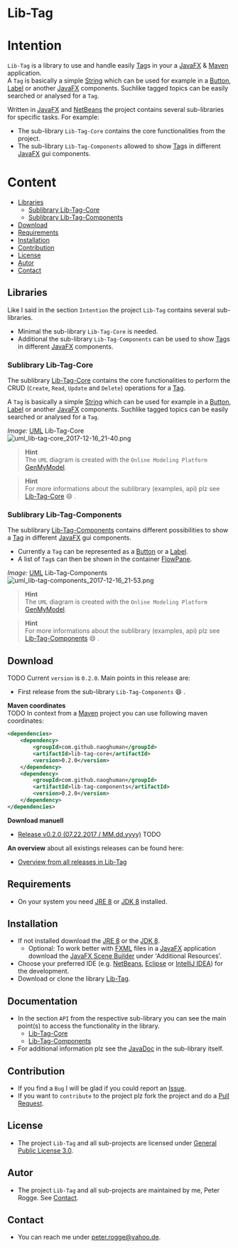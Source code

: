 Lib-Tag
===



Intention
===

`Lib-Tag` is a library to use and handle easily [Tag]s in your a [JavaFX] &amp; 
[Maven] application.  
A `Tag` is basically a simple [String] which can be used for example in a [Button], 
[Label] or another [JavaFX] components. Suchlike tagged topics can be easily searched 
or analysed for a `Tag`.

Written in [JavaFX] and [NetBeans] the project contains several sub-libraries 
for specific tasks. For example:
* The sub-library `Lib-Tag-Core` contains the core functionalities from the project.
* The sub-library `Lib-Tag-Components` allowed to show [Tag]s in different [JavaFX] 
  gui components.



Content
===

* [Libraries](#Libraries)
    * [Sublibrary Lib-Tag-Core](#LiTaCor)
    * [Sublibrary Lib-Tag-Components](#LiTaCom)
* [Download](#Download)
* [Requirements](#Requirements)
* [Installation](#Installation)
* [Contribution](#Contribution)
* [License](#License)
* [Autor](#Autor)
* [Contact](#Contact)



Libraries<a name="Libraries" />
---

Like I said in the section `Intention` the project `Lib-Tag` contains several 
sub-libraries.
* Minimal the sub-library `Lib-Tag-Core` is needed.
* Additional the sub-library `Lib-Tag-Components` can be used to show [Tag]s in 
  different [JavaFX] components.


### Sublibrary Lib-Tag-Core<a name="LiTaCor" />

The sublibrary [Lib-Tag-Core] contains the core functionalities to perform the 
CRUD (`Create`, `Read`, `Update` and `Delete`) operations for a [Tag].

A `Tag` is basically a simple [String] which can be used for example in a [Button], 
[Label] or another [JavaFX] components. Suchlike tagged topics can be easily 
searched or analysed for a `Tag`.

_Image:_ [UML] Lib-Tag-Core  
![uml_lib-tag-core_2017-12-16_21-40.png][uml_lib-tag-core_2017-12-16_21-40]

> __Hint__  
> The `UML` diagram is created with the `Online Modeling Platform` [GenMyModel].

> __Hint__  
> For more informations about the sublibrary (examples, api) plz see [Lib-Tag-Core] 
> :smile: .


### Sublibrary Lib-Tag-Components<a name="LiTaCom" />

The sublibrary [Lib-Tag-Components] contains different possibilities to show a 
[Tag] in different [JavaFX] gui components.
* Currently a `Tag` can be represented as a [Button] or a [Label].
* A list of `Tag`s can then be shown in the container [FlowPane].

_Image:_ [UML] Lib-Tag-Components  
![uml_lib-tag-components_2017-12-16_21-53.png][uml_lib-tag-components_2017-12-16_21-53]

> __Hint__  
> The `UML` diagram is created with the `Online Modeling Platform` [GenMyModel].

> __Hint__  
> For more informations about the sublibrary (examples, api) plz see [Lib-Tag-Components] 
> :smile: .



Download<a name="Download" />
---

TODO Current `version` is `0.2.0`. Main points in this release are:
* First release from the sub-library `Lib-Tag-Components` :smile: .

**Maven coordinates**  
TODO In context from a [Maven] project you can use following maven coordinates: 
```xml
<dependencies>
    <dependency>
        <groupId>com.github.naoghuman</groupId>
        <artifactId>lib-tag-core</artifactId>
        <version>0.2.0</version>
    </dependency>
    <dependency>
        <groupId>com.github.naoghuman</groupId>
        <artifactId>lib-tag-components</artifactId>
        <version>0.2.0</version>
    </dependency>
</dependencies>
```

**Download manuell**
* [Release v0.2.0 (07.22.2017 / MM.dd.yyyy)] TODO

**An overview** about all existings releases can be found here:
* [Overview from all releases in Lib-Tag]



Requirements<a name="Requirements" />
---

* On your system you need [JRE 8] or [JDK 8] installed.



Installation<a name="Installation" />
---

* If not installed download the [JRE 8] or the [JDK 8].
  * Optional: To work better with [FXML] files in a [JavaFX] application download 
    the [JavaFX Scene Builder] under 'Additional Resources'.
* Choose your preferred IDE (e.g. [NetBeans], [Eclipse] or [IntelliJ IDEA]) for 
  the development.
* Download or clone the library [Lib-Tag].



Documentation<a name="Documentation" />
---

* In the section `API` from the respective sub-library you can see the main point(s) 
  to access the functionality in the library.
    * [Lib-Tag-Core]
    * [Lib-Tag-Components]
* For additional information plz see the [JavaDoc] in the sub-library itself.



Contribution<a name="Contribution" />
---

* If you find a `Bug` I will be glad if you could report an [Issue].
* If you want to `contribute` to the project plz fork the project and do a [Pull Request].



License<a name="License" />
---

* The project `Lib-Tag` and all sub-projects are licensed under [General Public License 3.0].



Autor<a name="Autor" />
---

* The project `Lib-Tag` and all sub-projects are maintained by me, Peter Rogge. 
  See [Contact](#Contact).



Contact<a name="Contact" />
---

* You can reach me under <peter.rogge@yahoo.de>.



[//]: # (Images)
[uml_lib-tag-core_2017-12-16_21-40]:https://user-images.githubusercontent.com/8161815/34074166-c22ebf2a-e2a9-11e7-9a13-dccebb036f73.png
[uml_lib-tag-components_2017-12-16_21-53]:https://user-images.githubusercontent.com/8161815/34074267-d60f73d4-e2ab-11e7-91d6-8eb2a611cc03.png



[//]: # (Links)
[Button]:https://docs.oracle.com/javase/8/javafx/api/javafx/scene/control/Button.html
[Eclipse]:https://www.eclipse.org/
[FlowPane]:https://docs.oracle.com/javase/8/javafx/api/javafx/scene/layout/FlowPane.html
[FXML]:http://docs.oracle.com/javafx/2/fxml_get_started/jfxpub-fxml_get_started.htm
[General Public License 3.0]:http://www.gnu.org/licenses/gpl-3.0.en.html
[GenMyModel]:https://www.genmymodel.com/
[IntelliJ IDEA]:http://www.jetbrains.com/idea/
[Issue]:https://github.com/Naoghuman/lib-tag/issues
[JavaDoc]:http://www.oracle.com/technetwork/java/javase/documentation/index-jsp-135444.html
[JavaFX]:http://docs.oracle.com/javase/8/javase-clienttechnologies.htm
[JavaFX Scene Builder]:http://gluonhq.com/labs/scene-builder/
[JDK 8]:http://www.oracle.com/technetwork/java/javase/downloads/jdk8-downloads-2133151.html
[JRE 8]:http://www.oracle.com/technetwork/java/javase/downloads/jre8-downloads-2133155.html
[Label]:https://docs.oracle.com/javase/8/javafx/api/javafx/scene/control/Label.html
[Lib-Tag]:https://github.com/Naoghuman/lib-tag
[Lib-Tag-Components]:https://github.com/Naoghuman/lib-tag/tree/master/lib-tag-components
[Lib-Tag-Core]:https://github.com/Naoghuman/lib-tag/tree/master/lib-tag-core
[Maven]:http://maven.apache.org/
[NetBeans]:https://netbeans.org/
[Overview from all releases in Lib-Tag]:https://github.com/Naoghuman/lib-tag/releases
[Pull Request]:https://help.github.com/articles/using-pull-requests
[Release v0.2.0 (07.22.2017 / MM.dd.yyyy)]:https://github.com/Naoghuman/lib-tag/releases/tag/v0.2.0
[String]:https://docs.oracle.com/javase/8/docs/api/java/lang/String.html
[Tag]:https://github.com/Naoghuman/lib-tag/blob/master/lib-tag-core/src/main/java/com/github/naoghuman/lib/tag/core/Tag.java
[UML]:https://en.wikipedia.org/wiki/Unified_Modeling_Language
